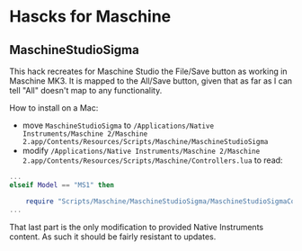# Hascks for Maschine

## MaschineStudioSigma

This hack recreates for Maschine Studio the File/Save button as working in Maschine MK3.
It is mapped to the All/Save button, given that as far as I can tell "All" doesn't map to any functionality.

How to install on a Mac:
- move `MaschineStudioSigma` to `/Applications/Native Instruments/Maschine 2/Maschine 2.app/Contents/Resources/Scripts/Maschine/MaschineStudioSigma`
- modify `/Applications/Native Instruments/Maschine 2/Maschine 2.app/Contents/Resources/Scripts/Maschine/Controllers.lua` to read:

```lua
...
elseif Model == "MS1" then

    require "Scripts/Maschine/MaschineStudioSigma/MaschineStudioSigmaController"
...
```

That last part is the only modification to provided Native Instruments content. As such it should be fairly resistant to updates.
